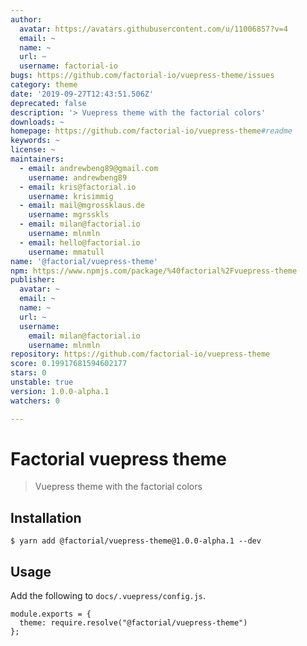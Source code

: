 ```yaml
---
author:
  avatar: https://avatars.githubusercontent.com/u/11006857?v=4
  email: ~
  name: ~
  url: ~
  username: factorial-io
bugs: https://github.com/factorial-io/vuepress-theme/issues
category: theme
date: '2019-09-27T12:43:51.506Z'
deprecated: false
description: '> Vuepress theme with the factorial colors'
downloads: ~
homepage: https://github.com/factorial-io/vuepress-theme#readme
keywords: ~
license: ~
maintainers:
  - email: andrewbeng89@gmail.com
    username: andrewbeng89
  - email: kris@factorial.io
    username: krisimmig
  - email: mail@mgrossklaus.de
    username: mgrsskls
  - email: milan@factorial.io
    username: mlnmln
  - email: hello@factorial.io
    username: mmatull
name: '@factorial/vuepress-theme'
npm: https://www.npmjs.com/package/%40factorial%2Fvuepress-theme
publisher:
  avatar: ~
  email: ~
  name: ~
  url: ~
  username:
    email: milan@factorial.io
    username: mlnmln
repository: https://github.com/factorial-io/vuepress-theme
score: 0.19917681594602177
stars: 0
unstable: true
version: 1.0.0-alpha.1
watchers: 0

---
```


# Factorial vuepress theme

> Vuepress theme with the factorial colors

## Installation

```
$ yarn add @factorial/vuepress-theme@1.0.0-alpha.1 --dev
```

## Usage

Add the following to `docs/.vuepress/config.js`.

```
module.exports = {
  theme: require.resolve("@factorial/vuepress-theme")
};
```
